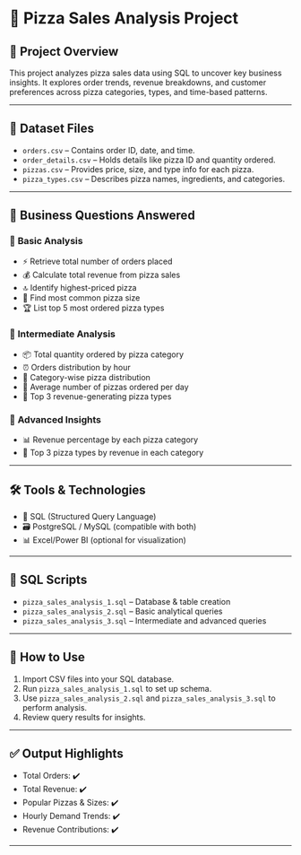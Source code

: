 # 🍕 **Pizza Sales Analysis Project**

## 📌 **Project Overview**
This project analyzes pizza sales data using SQL to uncover key business insights. It explores order trends, revenue breakdowns, and customer preferences across pizza categories, types, and time-based patterns.

---

## 📁 **Dataset Files**
- `orders.csv` – Contains order ID, date, and time.
- `order_details.csv` – Holds details like pizza ID and quantity ordered.
- `pizzas.csv` – Provides price, size, and type info for each pizza.
- `pizza_types.csv` – Describes pizza names, ingredients, and categories.

---

## 🧠 **Business Questions Answered**

### 🔰 **Basic Analysis**
- ⚡ Retrieve total number of orders placed
- 💰 Calculate total revenue from pizza sales
- 🔝 Identify highest-priced pizza
- 📏 Find most common pizza size
- 🏆 List top 5 most ordered pizza types

### 🧩 **Intermediate Analysis**
- 📦 Total quantity ordered by pizza category
- ⏰ Orders distribution by hour
- 🧮 Category-wise pizza distribution
- 📆 Average number of pizzas ordered per day
- 💸 Top 3 revenue-generating pizza types

### 🧠 **Advanced Insights**
- 📊 Revenue percentage by each pizza category
- 🥇 Top 3 pizza types by revenue in each category

---

## 🛠️ **Tools & Technologies**
- 📄 SQL (Structured Query Language)
- 🗃️ PostgreSQL / MySQL (compatible with both)
- 📊 Excel/Power BI (optional for visualization)

---

## 📂 **SQL Scripts**
- `pizza_sales_analysis_1.sql` – Database & table creation
- `pizza_sales_analysis_2.sql` – Basic analytical queries
- `pizza_sales_analysis_3.sql` – Intermediate and advanced queries

---

## 🚀 **How to Use**
1. Import CSV files into your SQL database.
2. Run `pizza_sales_analysis_1.sql` to set up schema.
3. Use `pizza_sales_analysis_2.sql` and `pizza_sales_analysis_3.sql` to perform analysis.
4. Review query results for insights.

---

## ✅ **Output Highlights**
- Total Orders: ✔️
- Total Revenue: ✔️
- Popular Pizzas & Sizes: ✔️
- Hourly Demand Trends: ✔️
- Revenue Contributions: ✔️

---

